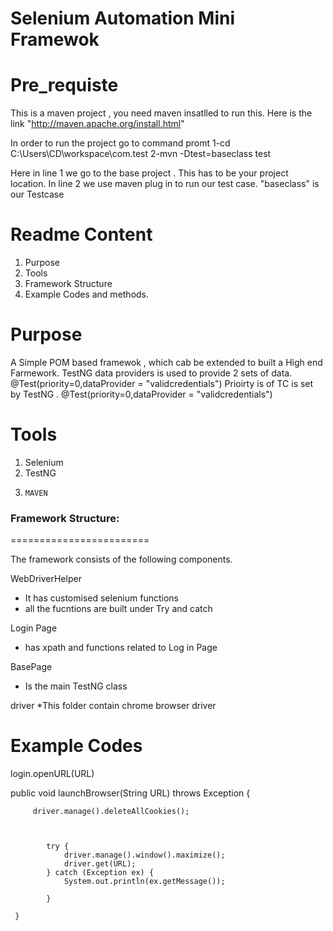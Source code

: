 Selenium Automation Mini Framewok
====================================
Pre_requiste 
==============
This is a maven project , you need maven insatlled to run this. Here is the link "http://maven.apache.org/install.html"

In order to run the project go to command promt
1-cd C:\Users\CD\workspace\com.test 
2-mvn -Dtest=baseclass test

Here in line 1 we go to the base project . This has to be your project location.
In line 2 we use maven plug in to run our test case. "baseclass" is our Testcase

Readme Content
==============
1. Purpose
2. Tools 
3. Framework Structure
4. Example Codes and methods.


Purpose 
=======
A Simple POM based framewok , which cab be extended to built a High end Farmework.
TestNG data providers is used to provide 2 sets of data.  @Test(priority=0,dataProvider = "validcredentials")
Prioirty is of TC is set by TestNG . @Test(priority=0,dataProvider = "validcredentials")

Tools 
========

1.	Selenium
2.	TestNG
3.     MAVEN 

### Framework Structure:
========================

The framework consists of the following components.

WebDriverHelper
* It has customised selenium functions 
* all the fucntions are built under Try and catch 


Login Page
* has xpath and functions related to Log in Page 

BasePage
* Is the main TestNG class

driver 
*This folder contain chrome browser driver


Example Codes
=================
login.openURL(URL)

 public void launchBrowser(String URL) throws Exception {
		 
		 driver.manage().deleteAllCookies();
		 
		 
		   
			try {								
		        driver.manage().window().maximize();   
		        driver.get(URL);									
			} catch (Exception ex) {
				System.out.println(ex.getMessage());
				
			}

	 }
	












 













